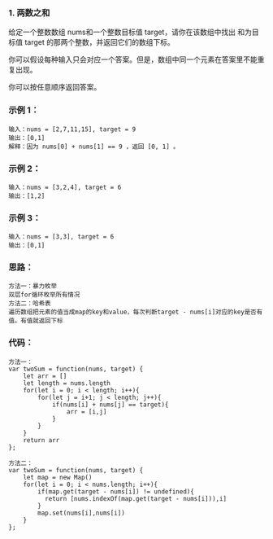 ### 1. 两数之和
给定一个整数数组 nums和一个整数目标值 target，请你在该数组中找出 和为目标值 target 的那两个整数，并返回它们的数组下标。

你可以假设每种输入只会对应一个答案。但是，数组中同一个元素在答案里不能重复出现。

你可以按任意顺序返回答案。

### 示例 1：
    输入：nums = [2,7,11,15], target = 9
    输出：[0,1]
    解释：因为 nums[0] + nums[1] == 9 ，返回 [0, 1] 。

### 示例 2：
    输入：nums = [3,2,4], target = 6
    输出：[1,2]

### 示例 3：
    输入：nums = [3,3], target = 6
    输出：[0,1]

### 思路：
    方法一：暴力枚举
    双层for循环枚举所有情况
    方法二：哈希表
    遍历数组把元素的值当成map的key和value，每次判断target - nums[i]对应的key是否有值。有值就返回下标
### 代码：
    方法一：
    var twoSum = function(nums, target) {
        let arr = []
        let length = nums.length
        for(let i = 0; i < length; i++){
            for(let j = i+1; j < length; j++){
                if(nums[i] + nums[j] == target){
                    arr = [i,j]
                }
            }
        }
        return arr
    };

    方法二：
    var twoSum = function(nums, target) {
        let map = new Map()
        for(let i = 0; i < nums.length; i++){
            if(map.get(target - nums[i]) != undefined){
              return [nums.indexOf(map.get(target - nums[i])),i] 
            }
            map.set(nums[i],nums[i])
        }
    };
